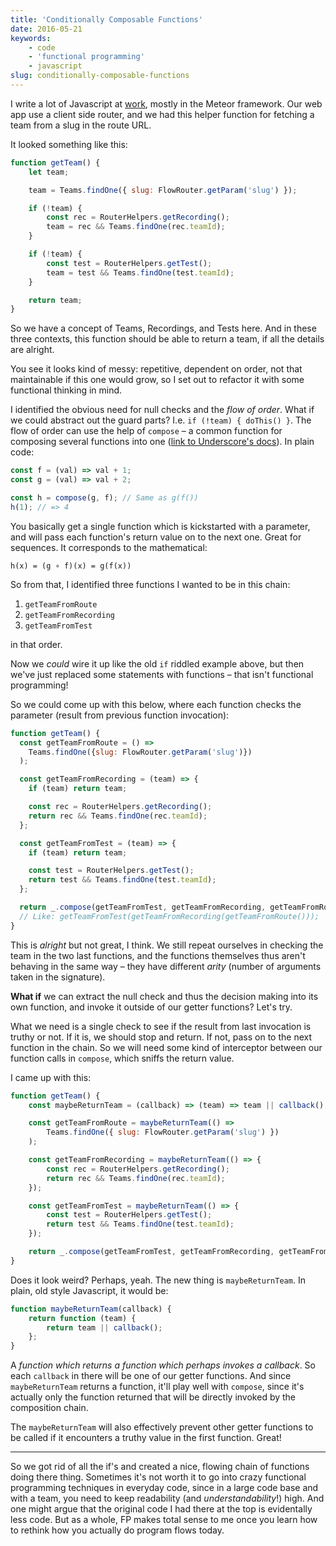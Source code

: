 ```yaml
---
title: 'Conditionally Composable Functions'
date: 2016-05-21
keywords:
    - code
    - 'functional programming'
    - javascript
slug: conditionally-composable-functions
---
```


I write a lot of Javascript at [work](http://lookback.io), mostly in the Meteor framework. Our web
app use a client side router, and we had this helper function for fetching a team from a slug in the
route URL.

It looked something like this:

```js
function getTeam() {
	let team;

	team = Teams.findOne({ slug: FlowRouter.getParam('slug') });

	if (!team) {
		const rec = RouterHelpers.getRecording();
		team = rec && Teams.findOne(rec.teamId);
	}

	if (!team) {
		const test = RouterHelpers.getTest();
		team = test && Teams.findOne(test.teamId);
	}

	return team;
}
```

So we have a concept of Teams, Recordings, and Tests here. And in these three contexts, this
function should be able to return a team, if all the details are alright.

You see it looks kind of messy: repetitive, dependent on order, not that maintainable if this one
would grow, so I set out to refactor it with some functional thinking in mind.

I identified the obvious need for null checks and the _flow of order_. What if we could abstract out
the guard parts? I.e. `if (!team) { doThis() }`. The flow of order can use the help of `compose` – a
common function for composing several functions into one
([link to Underscore's docs](http://underscorejs.org/#compose)). In plain code:

```js
const f = (val) => val + 1;
const g = (val) => val + 2;

const h = compose(g, f); // Same as g(f())
h(1); // => 4
```

You basically get a single function which is kickstarted with a parameter, and will pass each
function's return value on to the next one. Great for sequences. It corresponds to the mathematical:

```
h(x) = (g ∘ f)(x) = g(f(x))
```

So from that, I identified three functions I wanted to be in this chain:

1. `getTeamFromRoute`
2. `getTeamFromRecording`
3. `getTeamFromTest`

in that order.

Now we _could_ wire it up like the old `if` riddled example above, but then we've just replaced some
statements with functions – that isn't functional programming!

So we could come up with this below, where each function checks the parameter (result from previous
function invocation):

```js
function getTeam() {
  const getTeamFromRoute = () =>
    Teams.findOne({slug: FlowRouter.getParam('slug')})
  );

  const getTeamFromRecording = (team) => {
    if (team) return team;

    const rec = RouterHelpers.getRecording();
    return rec && Teams.findOne(rec.teamId);
  };

  const getTeamFromTest = (team) => {
    if (team) return team;

    const test = RouterHelpers.getTest();
    return test && Teams.findOne(test.teamId);
  };

  return _.compose(getTeamFromTest, getTeamFromRecording, getTeamFromRoute)();
  // Like: getTeamFromTest(getTeamFromRecording(getTeamFromRoute()));
}
```

This is _alright_ but not great, I think. We still repeat ourselves in checking the team in the two
last functions, and the functions themselves thus aren't behaving in the same way – they have
different _arity_ (number of arguments taken in the signature).

**What if** we can extract the null check and thus the decision making into its own function, and
invoke it outside of our getter functions? Let's try.

What we need is a single check to see if the result from last invocation is truthy or not. If it is,
we should stop and return. If not, pass on to the next function in the chain. So we will need some
kind of interceptor between our function calls in `compose`, which sniffs the return value.

I came up with this:

```js
function getTeam() {
	const maybeReturnTeam = (callback) => (team) => team || callback();

	const getTeamFromRoute = maybeReturnTeam(() =>
		Teams.findOne({ slug: FlowRouter.getParam('slug') })
	);

	const getTeamFromRecording = maybeReturnTeam(() => {
		const rec = RouterHelpers.getRecording();
		return rec && Teams.findOne(rec.teamId);
	});

	const getTeamFromTest = maybeReturnTeam(() => {
		const test = RouterHelpers.getTest();
		return test && Teams.findOne(test.teamId);
	});

	return _.compose(getTeamFromTest, getTeamFromRecording, getTeamFromRoute)();
}
```

Does it look weird? Perhaps, yeah. The new thing is `maybeReturnTeam`. In plain, old style
Javascript, it would be:

```js
function maybeReturnTeam(callback) {
	return function (team) {
		return team || callback();
	};
}
```

A _function which returns a function which perhaps invokes a callback_. So each `callback` in there
will be one of our getter functions. And since `maybeReturnTeam` returns a function, it'll play well
with `compose`, since it's actually only the function returned that will be directly invoked by the
composition chain.

The `maybeReturnTeam` will also effectively prevent other getter functions to be called if it
encounters a truthy value in the first function. Great!

---

So we got rid of all the if's and created a nice, flowing chain of functions doing there thing.
Sometimes it's not worth it to go into crazy functional programming techniques in everyday code,
since in a large code base and with a team, you need to keep readability (and _understandability_!)
high. And one might argue that the original code I had there at the top is evidentally less code.
But as a whole, FP makes total sense to me once you learn how to rethink how you actually do program
flows today.
